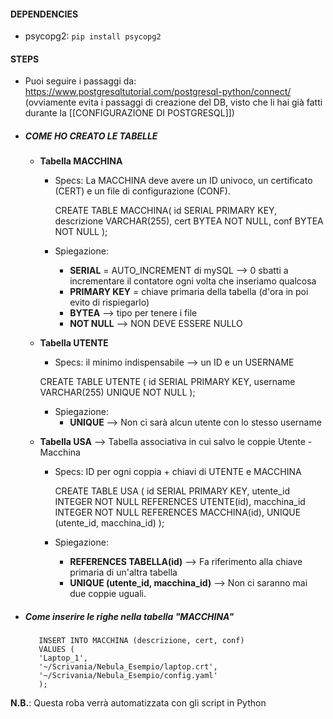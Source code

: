 
#### DEPENDENCIES
- psycopg2: `pip install psycopg2`

#### STEPS

- Puoi seguire i passaggi da: https://www.postgresqltutorial.com/postgresql-python/connect/ (ovviamente evita i passaggi di creazione del DB, visto che li hai già fatti durante la [[CONFIGURAZIONE DI POSTGRESQL]])
- ##### COME HO CREATO LE TABELLE
	- **Tabella MACCHINA**
		- Specs: La MACCHINA deve avere un ID univoco, un certificato (CERT) e un file di configurazione (CONF).
		  
		  CREATE TABLE MACCHINA(
			id SERIAL PRIMARY KEY,
			descrizione VARCHAR(255),
			cert BYTEA NOT NULL, 
			conf BYTEA NOT NULL
		  );
		 - Spiegazione: 
			 - **SERIAL** = AUTO_INCREMENT di mySQL --> 0 sbatti a incrementare il contatore ogni volta che inseriamo qualcosa
			 - **PRIMARY KEY** = chiave primaria della tabella (d'ora in poi evito di rispiegarlo)
			 - **BYTEA** --> tipo per tenere i file
			 - **NOT NULL** --> NON DEVE ESSERE NULLO
	 - **Tabella UTENTE**
		 - Specs: il minimo indispensabile --> un ID e un USERNAME
		   
		 CREATE TABLE UTENTE (
		  id SERIAL PRIMARY KEY,
		  username VARCHAR(255) UNIQUE NOT NULL
		 );
		 - Spiegazione: 
			 - **UNIQUE** --> Non ci sarà alcun utente con lo stesso username
	 - **Tabella USA** --> Tabella associativa in cui salvo le coppie Utente - Macchina
		 - Specs: ID per ogni coppia + chiavi di UTENTE e MACCHINA
		   
		   CREATE TABLE USA (
            id SERIAL PRIMARY KEY,
            utente_id INTEGER NOT NULL REFERENCES UTENTE(id),
            macchina_id INTEGER NOT NULL REFERENCES MACCHINA(id),
            UNIQUE (utente_id, macchina_id)
            );
        - Spiegazione:
	        - **REFERENCES TABELLA(id)** --> Fa riferimento alla chiave primaria di un'altra tabella
	        - **UNIQUE (utente_id, macchina_id)** --> Non ci saranno mai due coppie uguali.
- ##### Come inserire le righe nella tabella "MACCHINA"
		 INSERT INTO MACCHINA (descrizione, cert, conf)
		 VALUES (
		 'Laptop_1',
		 '~/Scrivania/Nebula_Esempio/laptop.crt',
		 '~/Scrivania/Nebula_Esempio/config.yaml'
		 );






**N.B.**: Questa roba verrà automatizzata con gli script in Python